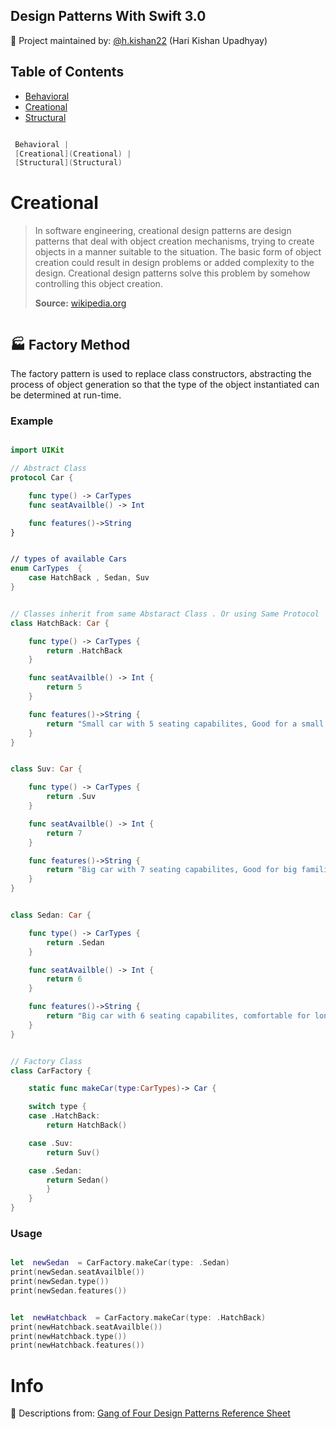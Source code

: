 
Design Patterns With Swift 3.0
-------------------------------------------------------------------------

👷 Project maintained by: [@h.kishan22](https://www.linkedin.com/in/hari-kishan-upadhyay-bb58b22b/) (Hari Kishan Upadhyay)

## Table of Contents

* [Behavioral](#behavioral)
* [Creational](#creational)
* [Structural](#structural)


```swift

 Behavioral |
 [Creational](Creational) |
 [Structural](Structural)
```


Creational
==========

> In software engineering, creational design patterns are design patterns that deal with object creation mechanisms, trying to create objects in a manner suitable to the situation. The basic form of object creation could result in design problems or added complexity to the design. Creational design patterns solve this problem by somehow controlling this object creation.
>
>**Source:** [wikipedia.org](http://en.wikipedia.org/wiki/Creational_pattern)


```swift

```

🏭 Factory Method
-----------------

The factory pattern is used to replace class constructors, abstracting the process of object generation so that the type of the object instantiated can be determined at run-time.

### Example

```swift

import UIKit

// Abstract Class
protocol Car {

    func type() -> CarTypes
    func seatAvailble() -> Int

    func features()->String
}


// types of available Cars
enum CarTypes  {
    case HatchBack , Sedan, Suv
}


// Classes inherit from same Abstaract Class . Or using Same Protocol
class HatchBack: Car {

    func type() -> CarTypes {
        return .HatchBack
    }

    func seatAvailble() -> Int {
        return 5
    }

    func features()->String {
        return "Small car with 5 seating capabilites, Good for a small family for  city drive"
    }
}


class Suv: Car {

    func type() -> CarTypes {
        return .Suv
    }

    func seatAvailble() -> Int {
        return 7
    }

    func features()->String {
        return "Big car with 7 seating capabilites, Good for big families"
    }
}


class Sedan: Car {

    func type() -> CarTypes {
        return .Sedan
    }

    func seatAvailble() -> Int {
        return 6
    }

    func features()->String {
        return "Big car with 6 seating capabilites, comfortable for long journey"
    }
}


// Factory Class
class CarFactory {

    static func makeCar(type:CarTypes)-> Car {

    switch type {
    case .HatchBack:
        return HatchBack()

    case .Suv:
        return Suv()

    case .Sedan:
        return Sedan()
        }
    }
}
```

### Usage

```swift

let  newSedan  = CarFactory.makeCar(type: .Sedan)
print(newSedan.seatAvailble())
print(newSedan.type())
print(newSedan.features())


let  newHatchback  = CarFactory.makeCar(type: .HatchBack)
print(newHatchback.seatAvailble())
print(newHatchback.type())
print(newHatchback.features())

```


Info
====

📖 Descriptions from: [Gang of Four Design Patterns Reference Sheet](http://www.blackwasp.co.uk/GangOfFour.aspx)


```swift
